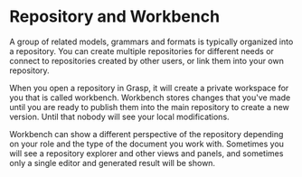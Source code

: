 # Repository and Workbench

A group of related models, grammars and formats is typically organized into a repository. You can create multiple repositories for different needs or connect to repositories created by other users, or link them into your own repository.

When you open a repository in Grasp, it will create a private workspace for you that is called workbench. Workbench stores changes that you've made until you are ready to publish them into the main repository to create a new version. Until that nobody will see your local modifications.

Workbench can show a different perspective of the repository depending on your role and the type of the document you work with. Sometimes you will see a repository explorer and other views and panels, and sometimes only a single editor and generated result will be shown.
